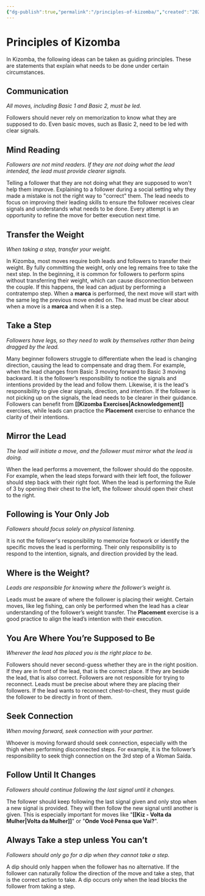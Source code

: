 ```yaml
---
{"dg-publish":true,"permalink":"/principles-of-kizomba/","created":"2024-10-16T08:49:05.029-04:00","updated":"2024-11-20T12:57:45.143-05:00"}
---
```



# Principles of Kizomba

In Kizomba, the following ideas can be taken as guiding principles. These are statements that explain what needs to be done under certain circumstances.

## Communication

*All moves, including Basic 1 and Basic 2, must be led.*

Followers should never rely on memorization to know what they are supposed to do. Even basic moves, such as Basic 2, need to be led with clear signals.

## Mind Reading

*Followers are not mind readers. If they are not doing what the lead intended, the lead must provide clearer signals.*

Telling a follower that they are not doing what they are supposed to won't help them improve. Explaining to a follower during a social setting why they made a mistake is not the right way to "correct" them. The lead needs to focus on improving their leading skills to ensure the follower receives clear signals and understands what needs to be done. Every attempt is an opportunity to refine the move for better execution next time.

## Transfer the Weight

*When taking a step, transfer your weight.*

In Kizomba, most moves require both leads and followers to transfer their weight. By fully committing the weight, only one leg remains free to take the next step. In the beginning, it is common for followers to perform spins without transferring their weight, which can cause disconnection between the couple. If this happens, the lead can adjust by performing a contratempo step. When a **marca** is performed, the next move will start with the same leg the previous move ended on. The lead must be clear about when a move is a **marca** and when it is a step.

## Take a Step

*Followers have legs, so they need to walk by themselves rather than being dragged by the lead.*

Many beginner followers struggle to differentiate when the lead is changing direction, causing the lead to compensate and drag them. For example, when the lead changes from Basic 3 moving forward to Basic 3 moving backward. It is the follower’s responsibility to notice the signals and intentions provided by the lead and follow them. Likewise, it is the lead's responsibility to give clear signals, direction, and intention. If the follower is not picking up on the signals, the lead needs to be clearer in their guidance. Followers can benefit from **[[Kizomba Exercises\|Acknowledgement]]** exercises, while leads can practice the **Placement** exercise to enhance the clarity of their intentions.

## Mirror the Lead

*The lead will initiate a move, and the follower must mirror what the lead is doing.*

When the lead performs a movement, the follower should do the opposite. For example, when the lead steps forward with their left foot, the follower should step back with their right foot. When the lead is performing the Rule of 3 by opening their chest to the left, the follower should open their chest to the right.

## Following is Your Only Job

*Followers should focus solely on physical listening.*

It is not the follower's responsibility to memorize footwork or identify the specific moves the lead is performing. Their only responsibility is to respond to the intention, signals, and direction provided by the lead.

## Where is the Weight?

*Leads are responsible for knowing where the follower’s weight is.*

Leads must be aware of where the follower is placing their weight. Certain moves, like leg fishing, can only be performed when the lead has a clear understanding of the follower’s weight transfer. The **Placement** exercise is a good practice to align the lead’s intention with their execution.

## You Are Where You’re Supposed to Be

*Wherever the lead has placed you is the right place to be.*

Followers should never second-guess whether they are in the right position. If they are in front of the lead, that is the correct place. If they are beside the lead, that is also correct. Followers are not responsible for trying to reconnect. Leads must be precise about where they are placing their followers. If the lead wants to reconnect chest-to-chest, they must guide the follower to be directly in front of them.

## Seek Connection

*When moving forward, seek connection with your partner.*

Whoever is moving forward should seek connection, especially with the thigh when performing disconnected steps. For example, it is the follower’s responsibility to seek thigh connection on the 3rd step of a Woman Saída.

## Follow Until It Changes

*Followers should continue following the last signal until it changes.*

The follower should keep following the last signal given and only stop when a new signal is provided. They will then follow the new signal until another is given. This is especially important for moves like "**[[Kiz - Volta da Mulher\|Volta da Mulher]]**" or "**Onde Você Pensa que Vai?**".

## Always Take a step unless You can’t

*Followers should only go for a dip when they cannot take a step.*

A dip should only happen when the follower has no alternative. If the follower can naturally follow the direction of the move and take a step, that is the correct action to take. A dip occurs only when the lead blocks the follower from taking a step.
